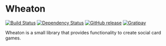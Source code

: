 # Wheaton

[![Build Status](https://img.shields.io/travis/lessthanthree/wheaton.svg?style=flat)](https://travis-ci.org/lessthanthree/wheaton)
[![Dependency Status](https://img.shields.io/david/lessthanthree/wheaton.svg?style=flat)](https://david-dm.org/lessthanthree/wheaton)
[![GitHub release](https://img.shields.io/github/release/lessthanthree/wheaton.svg?style=flat)](https://github.com/lessthanthree/wheaton/releases)
[![Gratipay](http://img.shields.io/gratipay/lessthanthree.svg?style=flat)](https://gratipay.com/lessthanthree/)

Wheaton is a small library that provides functionality to create social card games.
